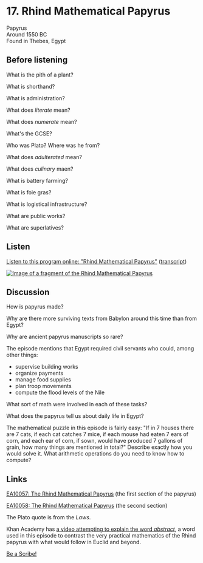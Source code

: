 # 17. Rhind Mathematical Papyrus

Papyrus  
Around 1550 BC  
Found in Thebes, Egypt


## Before listening

What is the pith of a plant?

What is shorthand?

What is administration?

What does *literate* mean?

What does *numerate* mean?

What's the GCSE?

Who was Plato? Where was he from?

What does *adulterated* mean?

What does *culinary* maen?

What is battery farming?

What is foie gras?

What is logistical infrastructure?

What are public works?

What are superlatives?


## Listen

[Listen to this program online:
"Rhind Mathematical Papyrus"](http://www.bbc.co.uk/ahistoryoftheworld/objects/y1T3knf-T66RwWyEt_cZBw)
([transcript](http://www.bbc.co.uk/ahistoryoftheworld/about/transcripts/episode17/))

[![Image of a fragment of the Rhind Mathematical Papyrus](https://upload.wikimedia.org/wikipedia/commons/d/d9/Rhind_Mathematical_Papyrus.jpg)](http://www.britishmuseum.org/research/collection_online/collection_object_details/collection_image_gallery.aspx?assetId=366139001&objectId=110036&partId=1#more-views)


## Discussion

How is papyrus made?

Why are there more surviving texts from Babylon around this time than from Egypt?

Why are ancient papyrus manuscripts so rare?

The episode mentions that Egypt required civil servants who could, among other things:

- supervise building works
- organize payments
- manage food supplies
- plan troop movements
- compute the flood levels of the Nile

What sort of math were involved in each of these tasks?

What does the papyrus tell us about daily life in Egypt?

The mathematical puzzle in this episode is fairly easy: "If in 7 houses
there are 7 cats, if each cat catches 7 mice, if each mouse had eaten 7
ears of corn, and each ear of corn, if sown, would have produced 7
gallons of grain, how many things are mentioned in total?"
Describe exactly how you would solve it.
What arithmetic operations do you need to know how to compute?


## Links

[EA10057: The Rhind Mathematical Papyrus](http://www.britishmuseum.org/research/collection_online/collection_object_details.aspx?objectId=117389&partId=1)
(the first section of the papyrus)

[EA10058: The Rhind Mathematical Papyrus](http://www.britishmuseum.org/research/collection_online/collection_object_details.aspx?objectId=110036&partId=1)
(the second section)

The Plato quote is from the *Laws*.

Khan Academy has [a video attempting to explain the word
*abstract*](https://www.youtube.com/watch?v=ZOYRb2sYrL0),
a word used in this episode to contrast the very practical mathematics
of the Rhind papyrus with what would follow in Euclid and beyond.

[Be a Scribe!](http://www.ancient.eu/article/189/)

